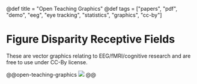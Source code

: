 @def title = "Open Teaching Graphics"
@def tags = ["papers", "pdf", "demo", "eeg", "eye tracking", "statistics", "graphics", "cc-by"]

# Figure Disparity Receptive Fields

These are vector graphics relating to EEG/fMRI/cognitive research and are free to use under CC-By license.

@@open-teaching-graphics
[![](/assets/teaching-resources/open-teaching-graphics/figure_disparity_receptiveFields.png)](/assets/teaching-resources/open-teaching-graphics/pdf/figure_disparity_receptiveFields.pdf)
@@


